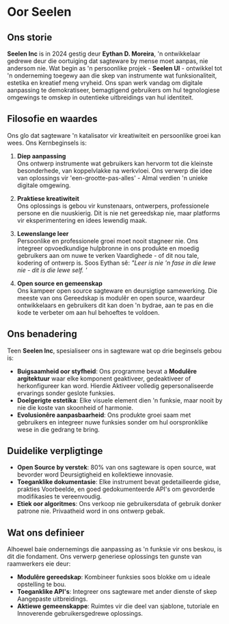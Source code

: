 # Oor Seelen

## Ons storie

**Seelen Inc** is in 2024 gestig deur **Eythan D. Moreira**, 'n ontwikkelaar gedrewe
deur die oortuiging dat sagteware by mense moet aanpas, nie andersom nie.
Wat begin as 'n persoonlike projek - **Seelen UI** - ontwikkel tot 'n onderneming
toegewy aan die skep van instrumente wat funksionaliteit, estetika en kreatief meng
vryheid. Ons span werk vandag om digitale aanpassing te demokratiseer, bemagtigend
gebruikers om hul tegnologiese omgewings te omskep in outentieke uitbreidings van
hul identiteit.

## Filosofie en waardes

Ons glo dat sagteware 'n katalisator vir kreatiwiteit en persoonlike groei kan wees. Ons
Kernbeginsels is:

1.  **Diep aanpassing**\
    Ons ontwerp instrumente wat gebruikers kan hervorm tot die kleinste besonderhede, van
    koppelvlakke na werkvloei. Ons verwerp die idee van oplossings vir 'een-grootte-pas-alles'
    \- Almal verdien 'n unieke digitale omgewing.

2.  **Praktiese kreatiwiteit**\
    Ons oplossings is gebou vir kunstenaars, ontwerpers, professionele persone en die
    nuuskierig. Dit is nie net gereedskap nie, maar platforms vir eksperimentering en
    idees lewendig maak.

3.  **Lewenslange leer**\
    Persoonlike en professionele groei moet nooit stagneer nie. Ons integreer
    opvoedkundige hulpbronne in ons produkte en moedig gebruikers aan om nuwe te verken
    Vaardighede - of dit nou tale, kodering of ontwerp is. Soos Eythan sê: *"Leer
    is nie 'n fase in die lewe nie - dit is die lewe self. '*

4.  **Open source en gemeenskap**\
    Ons kampeer open source sagteware en deursigtige samewerking. Die meeste van ons
    Gereedskap is modulêr en open source, waardeur ontwikkelaars en gebruikers dit kan doen
    'n bydrae, aan te pas en die kode te verbeter om aan hul behoeftes te voldoen.

## Ons benadering

Teen **Seelen Inc**, spesialiseer ons in sagteware wat op drie beginsels gebou is:

*   **Buigsaamheid oor styfheid**: Ons programme bevat a **Modulêre argitektuur**
    waar elke komponent geaktiveer, gedeaktiveer of herkonfigureer kan word. Hierdie
    Aktiveer volledig gepersonaliseerde ervarings sonder geslote funksies.
*   **Doelgerigte estetika**: Elke visuele element dien 'n funksie, maar nooit by nie
    die koste van skoonheid of harmonie.
*   **Evolusionêre aanpasbaarheid**: Ons produkte groei saam met gebruikers en integreer nuwe
    funksies sonder om hul oorspronklike wese in die gedrang te bring.

## Duidelike verpligtinge

*   **Open Source by verstek**: 80% van ons sagteware is open source, wat bevorder word
    Deursigtigheid en kollektiewe innovasie.
*   **Toeganklike dokumentasie**: Elke instrument bevat gedetailleerde gidse, prakties
    Voorbeelde, en goed gedokumenteerde API's om gevorderde modifikasies te vereenvoudig.
*   **Etiek oor algoritmes**: Ons verkoop nie gebruikersdata of gebruik donker patrone nie.
    Privaatheid word in ons ontwerp gebak.

## Wat ons definieer

Alhoewel baie ondernemings die aanpassing as 'n funksie vir ons beskou, is dit die
fondament. Ons verwerp generiese oplossings ten gunste van raamwerkers
eie deur:

*   **Modulêre gereedskap**: Kombineer funksies soos blokke om u ideale opstelling te bou.
*   **Toeganklike API's**: Integreer ons sagteware met ander dienste of skep
    Aangepaste uitbreidings.
*   **Aktiewe gemeenskappe**: Ruimtes vir die deel van sjablone, tutoriale en
    Innoverende gebruikersgedrewe oplossings.
